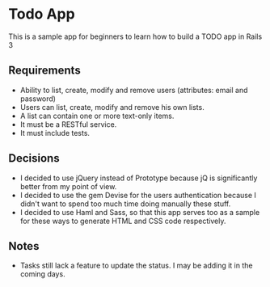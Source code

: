 Todo App
========

This is a sample app for beginners to learn how to build a TODO app in Rails 3


Requirements
------------

* Ability to list, create, modify and remove users (attributes: email and password)
* Users can list, create, modify and remove his own lists.
* A list can contain one or more text-only items.
* It must be a RESTful service.
* It must include tests.


Decisions
----------

* I decided to use jQuery instead of Prototype because jQ is significantly better from my point of view.
* I decided to use the gem Devise for the users authentication because I didn't want to spend too much time doing manually these stuff.
* I decided to use Haml and Sass, so that this app serves too as a sample for these ways to generate HTML and CSS code respectively.


Notes
-----

* Tasks still lack a feature to update the status. I may be adding it in the coming days.

